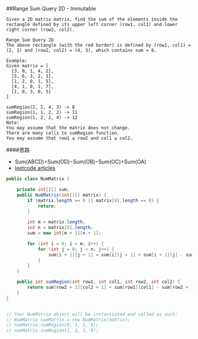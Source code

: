 ##Range Sum Query 2D - Immutable

	Given a 2D matrix matrix, find the sum of the elements inside the rectangle defined by its upper left corner (row1, col1) and lower right corner (row2, col2).

	Range Sum Query 2D
	The above rectangle (with the red border) is defined by (row1, col1) = (2, 1) and (row2, col2) = (4, 3), which contains sum = 8.

	Example:
	Given matrix = [
	  [3, 0, 1, 4, 2],
	  [5, 6, 3, 2, 1],
	  [1, 2, 0, 1, 5],
	  [4, 1, 0, 1, 7],
	  [1, 0, 3, 0, 5]
	]

	sumRegion(2, 1, 4, 3) -> 8
	sumRegion(1, 1, 2, 2) -> 11
	sumRegion(1, 2, 2, 4) -> 12
	Note:
	You may assume that the matrix does not change.
	There are many calls to sumRegion function.
	You may assume that row1 ≤ row2 and col1 ≤ col2.

####思路
- Sum(ABCD)=Sum(OD)−Sum(OB)−Sum(OC)+Sum(OA)
- [leetcode articles](https://leetcode.com/articles/range-sum-query-2d-immutable/)

```java
public class NumMatrix {

    private int[][] sum;
    public NumMatrix(int[][] matrix) {
        if (matrix.length == 0 || matrix[0].length == 0) {
            return;
        }

        int m = matrix.length;
        int n = matrix[0].length;
        sum = new int[m + 1][n + 1];

        for (int i = 0; i < m; i++) {
            for (int j = 0; j < n; j++) {
                sum[i + 1][j + 1] = sum[i][j + 1] + sum[i + 1][j] - sum[i][j] + matrix[i][j];
            }
        }
    }

    public int sumRegion(int row1, int col1, int row2, int col2) {
        return sum[row2 + 1][col2 + 1] + sum[row1][col1] - sum[row2 + 1][col1] - sum[row1][col2 + 1];
    }
}


// Your NumMatrix object will be instantiated and called as such:
// NumMatrix numMatrix = new NumMatrix(matrix);
// numMatrix.sumRegion(0, 1, 2, 3);
// numMatrix.sumRegion(1, 2, 3, 4);
```
